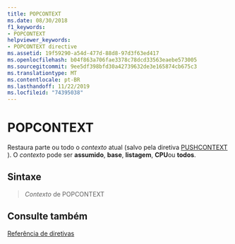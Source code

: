 ```yaml
---
title: POPCONTEXT
ms.date: 08/30/2018
f1_keywords:
- POPCONTEXT
helpviewer_keywords:
- POPCONTEXT directive
ms.assetid: 19f59290-a54d-477d-88d8-97d3f63ed417
ms.openlocfilehash: b04f863a706fae3378c78dcd33563eaebe573005
ms.sourcegitcommit: 9ee5df398bfd30a42739632de3e165874cb675c3
ms.translationtype: MT
ms.contentlocale: pt-BR
ms.lasthandoff: 11/22/2019
ms.locfileid: "74395038"
---
```

# <a name="popcontext"></a>POPCONTEXT

Restaura parte ou todo o *contexto* atual (salvo pela diretiva [PUSHCONTEXT](../../assembler/masm/pushcontext.md) ). O *contexto* pode ser **assumido**, **base**, **listagem**, **CPU**ou **todos**.

## <a name="syntax"></a>Sintaxe

> *Contexto* de POPCONTEXT

## <a name="see-also"></a>Consulte também

[Referência de diretivas](directives-reference.md)
